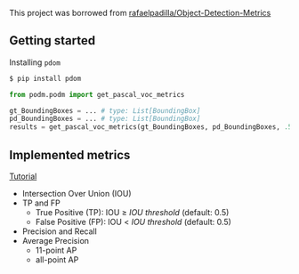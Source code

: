 This project was borrowed from [rafaelpadilla/Object-Detection-Metrics](https://github.com/rafaelpadilla/Object-Detection-Metrics)

## Getting started

Installing `pdom`

```bash
$ pip install pdom
```

```python
from podm.podm import get_pascal_voc_metrics

gt_BoundingBoxes = ... # type: List[BoundingBox]
pd_BoundingBoxes = ... # type: List[BoundingBox]
results = get_pascal_voc_metrics(gt_BoundingBoxes, pd_BoundingBoxes, .5)
```

## Implemented metrics

[Tutorial](https://medium.com/@jonathan_hui/map-mean-average-precision-for-object-detection-45c121a31173)

* Intersection Over Union (IOU)
* TP and FP
    * True Positive (TP): IOU ≥ _IOU threshold_ (default: 0.5)
    * False Positive (FP): IOU < _IOU threshold_ (default: 0.5)
* Precision and Recall
* Average Precision
    * 11-point AP
    * all-point AP

